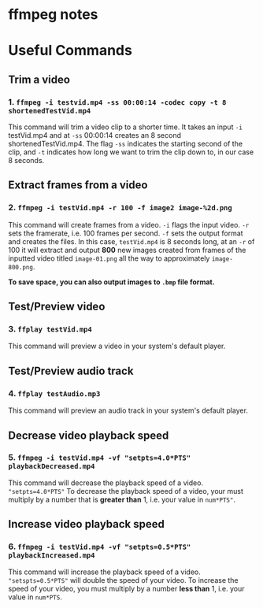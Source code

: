 # ffmpeg notes

# **Useful Commands**

## Trim a video

### 1. `ffmpeg -i testvid.mp4 -ss 00:00:14 -codec copy -t 8 shortenedTestVid.mp4`

This command will trim a video clip to a shorter time. It takes an input `-i` testVid.mp4 and at `-ss` 00:00:14 creates an 8 second shortenedTestVid.mp4. The flag `-ss` indicates the starting second of the clip, and `-t` indicates how long we want to trim the clip down to, in our case 8 seconds.

## Extract frames from a video

### 2. `ffmpeg -i testVid.mp4 -r 100 -f image2 image-%2d.png`

This command will create frames from a video. `-i` flags the input video. `-r` sets the framerate, i.e. 100 frames per second. `-f` sets the output format and creates the files. In this case, `testVid.mp4` is 8 seconds long, at an `-r` of 100 it will extract and output **800** new images created from frames of the inputted video titled `image-01.png` all the way to approximately `image-800.png`.  

**To save space, you can also output images to `.bmp` file format.**

## Test/Preview video

### 3. `ffplay testVid.mp4`

This command will preview a video in your system's default player.

## Test/Preview audio track

### 4. `ffplay testAudio.mp3`

This command will preview an audio track in your system's default player.

## Decrease video playback speed

### 5. `ffmpeg -i testVid.mp4 -vf "setpts=4.0*PTS" playbackDecreased.mp4`

This command will decrease the playback speed of a video. `"setpts=4.0*PTS"` To decrease the playback speed of a video, your must multiply by a number that is **greater than** 1, i.e. your value in `num*PTS"`.

## Increase video playback speed

### 6. `ffmpeg -i testVid.mp4 -vf "setpts=0.5*PTS" playbackIncreased.mp4`

This command will increase the playback speed of a video. `"setspts=0.5*PTS"` will double the speed of your video. To increase the speed of your video, you must multiply by a number **less than** 1, i.e. your value in `num*PTS`.


